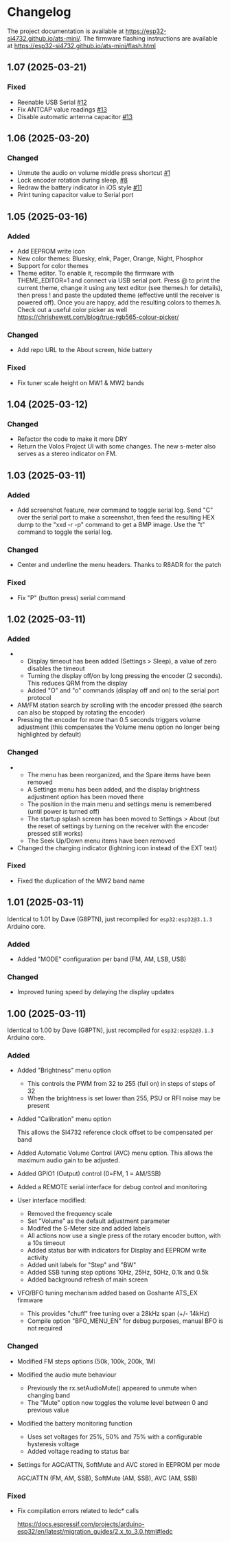 # Changelog

The project documentation is available at <https://esp32-si4732.github.io/ats-mini/>. The firmware flashing instructions are available at <https://esp32-si4732.github.io/ats-mini/flash.html>

<!-- towncrier release notes start -->

## 1.07 (2025-03-21)


### Fixed

- Reenable USB Serial [#12](https://github.com/esp32-si4732/ats-mini/issues/12)
- Fix ANTCAP value readings [#13](https://github.com/esp32-si4732/ats-mini/issues/13)
- Disable automatic antenna capacitor [#13](https://github.com/esp32-si4732/ats-mini/issues/13)

## 1.06 (2025-03-20)


### Changed

- Unmute the audio on volume middle press shortcut [#1](https://github.com/esp32-si4732/ats-mini/issues/1)
- Lock encoder rotation during sleep, [#8](https://github.com/esp32-si4732/ats-mini/issues/8)
- Redraw the battery indicator in iOS style [#11](https://github.com/esp32-si4732/ats-mini/issues/11)
- Print tuning capacitor value to Serial port 

## 1.05 (2025-03-16)


### Added

- Add EEPROM write icon 
- New color themes: Bluesky, eInk, Pager, Orange, Night, Phosphor 
- Support for color themes 
- Theme editor. To enable it, recompile the firmware with THEME_EDITOR=1 and connect via USB serial port. Press @ to print the current theme, change it using any text editor (see themes.h for details), then press ! and paste the updated theme (effective until the receiver is powered off). Once you are happy, add the resulting colors to themes.h. Check out a useful color picker as well https://chrishewett.com/blog/true-rgb565-colour-picker/ 


### Changed

- Add repo URL to the About screen, hide battery 


### Fixed

- Fix tuner scale height on MW1 & MW2 bands 

## 1.04 (2025-03-12)


### Changed

- Refactor the code to make it more DRY 
- Return the Volos Project UI with some changes. The new s-meter also serves as a stereo indicator on FM. 

## 1.03 (2025-03-11)


### Added

- Add screenshot feature, new command to toggle serial log. Send "C" over the serial port to make a screenshot, then feed the resulting HEX dump to the "xxd -r -p" command to get a BMP image. Use the "t" command to toggle the serial log. 


### Changed

- Center and underline the menu headers. Thanks to R8ADR for the patch 


### Fixed

- Fix "P" (button press) serial command 

## 1.02 (2025-03-11)


### Added

- * Display timeout has been added (Settings > Sleep), a value of zero disables the timeout
  * Turning the display off/on by long pressing the encoder (2 seconds). This reduces QRM from the display
  * Added "O" and "o" commands (display off and on) to the serial port protocol 
- AM/FM station search by scrolling with the encoder pressed (the search can also be stopped by rotating the encoder) 
- Pressing the encoder for more than 0.5 seconds triggers volume adjustment (this compensates the Volume menu option no longer being highlighted by default) 


### Changed

- * The menu has been reorganized, and the Spare items have been removed
  * A Settings menu has been added, and the display brightness adjustment option has been moved there
  * The position in the main menu and settings menu is remembered (until power is turned off)
  * The startup splash screen has been moved to Settings > About (but the reset of settings by turning on the receiver with the encoder pressed still works)
  * The Seek Up/Down menu items have been removed 
- Changed the charging indicator (lightning icon instead of the EXT text) 


### Fixed

- Fixed the duplication of the MW2 band name 

## 1.01 (2025-03-11)

Identical to 1.01 by Dave (G8PTN), just recompiled for `esp32:esp32@3.1.3` Arduino core.

### Added

- Added "MODE" configuration per band (FM, AM, LSB, USB) 


### Changed

- Improved tuning speed by delaying the display updates 

## 1.00 (2025-03-11)

Identical to 1.00 by Dave (G8PTN), just recompiled for `esp32:esp32@3.1.3` Arduino core.

### Added

- Added "Brightness" menu option

  * This controls the PWM from 32 to 255 (full on) in steps of steps of 32
  * When the brightness is set lower than 255, PSU or RFI noise may be present 
- Added "Calibration" menu option

  This allows the SI4732 reference clock offset to be compensated per band 
- Added Automatic Volume Control (AVC) menu option. This allows the maximum audio gain to be adjusted. 
- Added GPIO1 (Output) control (0=FM, 1 = AM/SSB) 
- Added a REMOTE serial interface for debug control and monitoring 
- User interface modified:

  * Removed the frequency scale
  * Set "Volume" as the default adjustment parameter
  * Modifed the S-Meter size and added labels
  * All actions now use a single press of the rotary encoder button, with a 10s timeout
  * Added status bar with indicators for Display and EEPROM write activity
  * Added unit labels for "Step" and "BW"
  * Added SSB tuning step options 10Hz, 25Hz, 50Hz, 0.1k and 0.5k
  * Added background refresh of main screen 
- VFO/BFO tuning mechanism added based on Goshante ATS_EX firmware

  * This provides "chuff" free tuning over a 28kHz span (+/- 14kHz)
  * Compile option "BFO_MENU_EN" for debug purposes, manual BFO is not required 


### Changed

- Modified FM steps options (50k, 100k, 200k, 1M) 
- Modified the audio mute behaviour

  * Previously the rx.setAudioMute() appeared to unmute when changing band
  * The "Mute" option now toggles the volume level between 0 and previous value 
- Modified the battery monitoring function

  * Uses set voltages for 25%, 50% and 75% with a configurable hysteresis voltage
  * Added voltage reading to status bar 
- Settings for AGC/ATTN, SoftMute and AVC stored in EEPROM per mode

  AGC/ATTN (FM, AM, SSB), SoftMute (AM, SSB), AVC (AM, SSB) 


### Fixed

- Fix compilation errors related to ledc* calls

  https://docs.espressif.com/projects/arduino-esp32/en/latest/migration_guides/2.x_to_3.0.html#ledc
